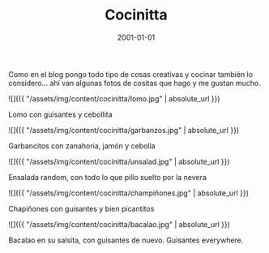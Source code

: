 ﻿---
layout: post
title: Cocinitta
date: 2001-01-01
description: Experimentos comestibles
img: assets/img/cover/cocinitta.jpg
tags: [DIY]
status: published
header: hidden
---

Como en el blog pongo todo tipo de cosas creativas y cocinar también lo considero... ahí van algunas fotos de cositas que hago y me gustan mucho.

![]({{ "/assets/img/content/cocinitta/lomo.jpg" | absolute_url }})
<p class="image-caption">Lomo con guisantes y cebollita</p>

![]({{ "/assets/img/content/cocinitta/garbanzos.jpg" | absolute_url }})
<p class="image-caption">Garbancitos con zanahoria, jamón y cebolla</p>

![]({{ "/assets/img/content/cocinitta/unsalad.jpg" | absolute_url }})
<p class="image-caption">Ensalada random, con todo lo que pillo suelto por la nevera</p>

![]({{ "/assets/img/content/cocinitta/champiñones.jpg" | absolute_url }})
<p class="image-caption">Chapiñones con guisantes y bien picantitos</p>

![]({{ "/assets/img/content/cocinitta/bacalao.jpg" | absolute_url }})
<p class="image-caption">Bacalao en su salsita, con guisantes de nuevo. Guisantes everywhere.</p>